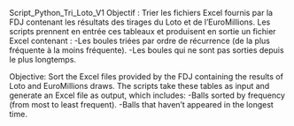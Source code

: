 Script_Python_Tri_Loto_V1
Objectif :
Trier les fichiers Excel fournis par la FDJ contenant les résultats des tirages du Loto et de l’EuroMillions.
Les scripts prennent en entrée ces tableaux et produisent en sortie un fichier Excel contenant :
-Les boules triées par ordre de récurrence (de la plus fréquente à la moins fréquente).
-Les boules qui ne sont pas sorties depuis le plus longtemps.

Objective:
Sort the Excel files provided by the FDJ containing the results of Loto and EuroMillions draws.
The scripts take these tables as input and generate an Excel file as output, which includes:
-Balls sorted by frequency (from most to least frequent).
-Balls that haven’t appeared in the longest time.
